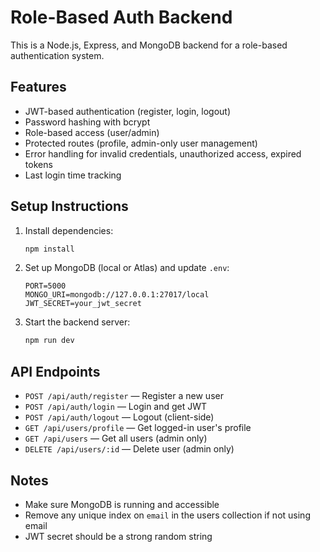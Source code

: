 
# Role-Based Auth Backend

This is a Node.js, Express, and MongoDB backend for a role-based authentication system.

## Features
- JWT-based authentication (register, login, logout)
- Password hashing with bcrypt
- Role-based access (user/admin)
- Protected routes (profile, admin-only user management)
- Error handling for invalid credentials, unauthorized access, expired tokens
- Last login time tracking

## Setup Instructions
1. Install dependencies:
   ```bash
   npm install
   ```
2. Set up MongoDB (local or Atlas) and update `.env`:
   ```
   PORT=5000
   MONGO_URI=mongodb://127.0.0.1:27017/local
   JWT_SECRET=your_jwt_secret
   ```
3. Start the backend server:
   ```bash
   npm run dev
   ```

## API Endpoints
- `POST /api/auth/register` — Register a new user
- `POST /api/auth/login` — Login and get JWT
- `POST /api/auth/logout` — Logout (client-side)
- `GET /api/users/profile` — Get logged-in user's profile
- `GET /api/users` — Get all users (admin only)
- `DELETE /api/users/:id` — Delete user (admin only)

## Notes
- Make sure MongoDB is running and accessible
- Remove any unique index on `email` in the users collection if not using email
- JWT secret should be a strong random string
